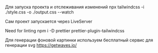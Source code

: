 Для запуска проекта и отслеживания изменений
npx tailwindcss -i ./style.css -o ./output.css --watch

Сам проект запускается через LiveServer

Need for linting
npm i -D prettier prettier-plugin-tailwindcss

Для генерации фоновой картинки используем бесплатный сервис для генерации svg
https://getwaves.io/